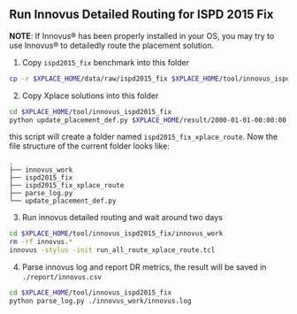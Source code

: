 ## Run Innovus Detailed Routing for ISPD 2015 Fix

**NOTE**: If Innovus® has been properly installed in your OS, you may try to use Innovus® to detailedly route the placement solution.

1. Copy `ispd2015_fix` benchmark into this folder
```bash
cp -r $XPLACE_HOME/data/raw/ispd2015_fix $XPLACE_HOME/tool/innovus_ispd2015_fix
```
2. Copy Xplace solutions into this folder
```bash
cd $XPLACE_HOME/tool/innovus_ispd2015_fix
python update_placement_def.py $XPLACE_HOME/result/2000-01-01-00:00:00
```
this script will create a folder named `ispd2015_fix_xplace_route`.
Now the file structure of the current folder looks like:
```
.
├── innovus_work
├── ispd2015_fix
├── ispd2015_fix_xplace_route
├── parse_log.py
└── update_placement_def.py
```
3. Run innovus detailed routing and wait around two days
```bash
cd $XPLACE_HOME/tool/innovus_ispd2015_fix/innovus_work
rm -rf innovus.*
innovus -stylus -init run_all_route_xplace_route.tcl
```
4. Parse innovus log and report DR metrics, the result will be saved in `./report/innovus.csv`
```bash
cd $XPLACE_HOME/tool/innovus_ispd2015_fix
python parse_log.py ./innovus_work/innovus.log
```